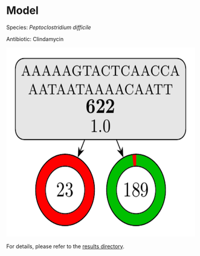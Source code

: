 
# Model

Species: *Peptoclostridium difficile*

Antibiotic: Clindamycin

<a href="./model.pdf"><img src="./model.png" width=500 height=500 /></a>

For details, please refer to the [results directory](../../../../../results/cart_b/peptoclostridium%20difficile/clindamycin/repeat_6/).

